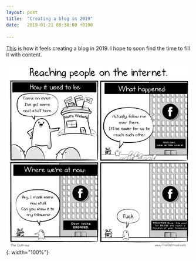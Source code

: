 ```yaml
---
layout: post
title:  "Creating a blog in 2019"
date:   2019-01-21 00:38:00 +0100

---
```


[This](https://theoatmeal.com/comics/reaching_people) is how it feels creating a blog in 2019. I hope to soon find the time to fill it with content.

![comic](/img/2019/reaching_people.png){: width="100%"}

